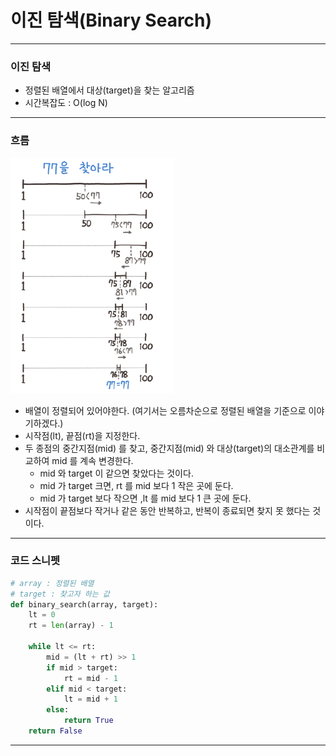# 이진 탐색(Binary Search)

---

### 이진 탐색
- 정렬된 배열에서 대상(target)을 찾는 알고리즘
- 시간복잡도 : O(log N)

---

### 흐름
![binary-search](./imgs/binary-search.png)

- 배열이 정렬되어 있어야한다. (여기서는 오름차순으로 정렬된 배열을 기준으로 이야기하겠다.)
- 시작점(lt), 끝점(rt)을 지정한다.
- 두 종점의 중간지점(mid) 를 찾고, 중간지점(mid) 와 대상(target)의 대소관계를 비교하여 mid 를 계속 변경한다.
  - mid 와 target 이 같으면 찾았다는 것이다.
  - mid 가 target 크면, rt 를 mid 보다 1 작은 곳에 둔다.
  - mid 가 target 보다 작으면 ,lt 를 mid 보다 1 큰 곳에 둔다.
- 시작점이 끝점보다 작거나 같은 동안 반복하고, 반복이 종료되면 찾지 못 했다는 것이다.

---

### 코드 스니펫
```python
# array : 정렬된 배열
# target : 찾고자 하는 값
def binary_search(array, target):
    lt = 0
    rt = len(array) - 1
    
    while lt <= rt:
        mid = (lt + rt) >> 1
        if mid > target:
            rt = mid - 1
        elif mid < target:
            lt = mid + 1
        else:
            return True
    return False 
```

---
